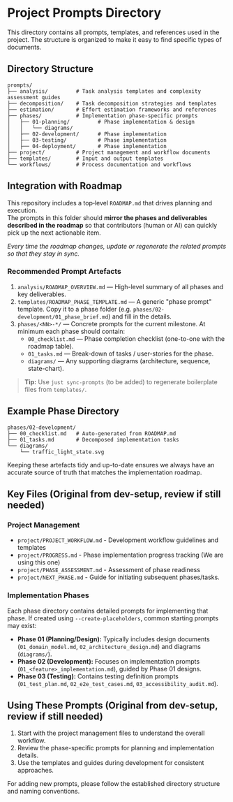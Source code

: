 # Project Prompts Directory

This directory contains all prompts, templates, and references used in the project. The structure is organized to make it easy to find specific types of documents.

## Directory Structure

```
prompts/
├── analysis/         # Task analysis templates and complexity assessment guides
├── decomposition/    # Task decomposition strategies and templates
├── estimation/       # Effort estimation frameworks and references
├── phases/           # Implementation phase-specific prompts
│   ├── 01-planning/         # Phase implementation & design
│   │   └── diagrams/
│   ├── 02-development/      # Phase implementation
│   ├── 03-testing/          # Phase implementation
│   ├── 04-deployment/       # Phase implementation
├── project/          # Project management and workflow documents
├── templates/        # Input and output templates
└── workflows/        # Process documentation and workflows
```

## Integration with Roadmap

This repository includes a top‐level `ROADMAP.md` that drives planning and execution.  
The prompts in this folder should **mirror the phases and deliverables described in the roadmap** so that contributors (human or AI) can quickly pick up the next actionable item.

*Every time the roadmap changes, update or regenerate the related prompts so that they stay in sync.*

### Recommended Prompt Artefacts

1. `analysis/ROADMAP_OVERVIEW.md` — High-level summary of all phases and key deliverables.
2. `templates/ROADMAP_PHASE_TEMPLATE.md` — A generic "phase prompt" template.  Copy it to a phase folder (e.g. `phases/02-development/01_phase_brief.md`) and fill in the details.
3. `phases/<NN>-*/` — Concrete prompts for the current milestone.  At minimum each phase should contain:
   * `00_checklist.md` — Phase completion checklist (one-to-one with the roadmap table).
   * `01_tasks.md` — Break-down of tasks / user-stories for the phase.
   * `diagrams/` — Any supporting diagrams (architecture, sequence, state-chart).

> **Tip:** Use `just sync-prompts` (to be added) to regenerate boilerplate files from `templates/`.

## Example Phase Directory

```
phases/02-development/
├── 00_checklist.md   # Auto-generated from ROADMAP.md
├── 01_tasks.md       # Decomposed implementation tasks
└── diagrams/
    └── traffic_light_state.svg
```

Keeping these artefacts tidy and up-to-date ensures we always have an accurate source of truth that matches the implementation roadmap.


## Key Files (Original from dev-setup, review if still needed)

### Project Management

- `project/PROJECT_WORKFLOW.md` - Development workflow guidelines and templates
- `project/PROGRESS.md` - Phase implementation progress tracking (We are using this one)
- `project/PHASE_ASSESSMENT.md` - Assessment of phase readiness
- `project/NEXT_PHASE.md` - Guide for initiating subsequent phases/tasks.

### Implementation Phases

Each phase directory contains detailed prompts for implementing that phase. If created using `--create-placeholders`, common starting prompts may exist:
*   **Phase 01 (Planning/Design):** Typically includes design documents (`01_domain_model.md`, `02_architecture_design.md`) and diagrams (`diagrams/`).
*   **Phase 02 (Development):** Focuses on implementation prompts (`01_<feature>_implementation.md`), guided by Phase 01 designs.
*   **Phase 03 (Testing):** Contains testing definition prompts (`01_test_plan.md`, `02_e2e_test_cases.md`, `03_accessibility_audit.md`).

## Using These Prompts (Original from dev-setup, review if still needed)

1. Start with the project management files to understand the overall workflow.
2. Review the phase-specific prompts for planning and implementation details.
3. Use the templates and guides during development for consistent approaches.

For adding new prompts, please follow the established directory structure and naming conventions.
